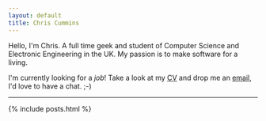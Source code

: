 ```yaml
---
layout: default
title: Chris Cummins
---
```


Hello, I'm Chris. A full time geek and student of Computer Science and
Electronic Engineering in the UK. My passion is to make software for a living.

I'm currently looking for a *job*! Take a look at my [CV](/cv.html) and drop me
an [email](mailto:chrisc.101@gmail.com), I'd love to have a chat. ;-)

-----

{% include posts.html %}
